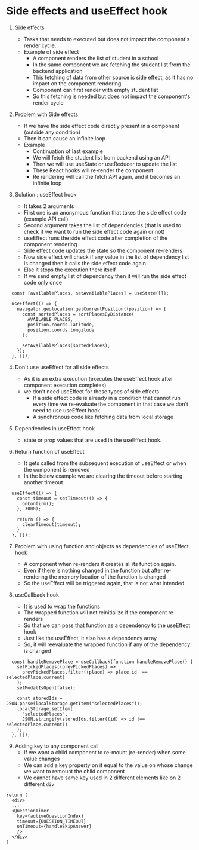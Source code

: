 # Side effects and useEffect hook

1. Side effects
   - Tasks that needs to executed but does not impact the component's render cycle.
   - Example of side effect
     - A component renders the list of student in a school
     - In the same component we are fetching the student list from the backend application
     - This fetching of data from other source is side effect, as it has no impact on the component rendering
     - Component can first render with empty student list
     - So this fetching is needed but does not impact the component's render cycle

2. Problem with Side effects
   - If we have the side effect code directly present in a component (outside any condition)
   - Then it can cause an infinite loop
   - Example
     - Continuation of last example
     - We will fetch the student list from backend using an API
     - Then we will use useState or useReducer to update the list
     - These React hooks will re-render the component
     - Re rendering will call the fetch API again, and it becomes an infinite loop

3. Solution : useEffect hook
   - It takes 2 arguments
   - First one is an anonymous function that takes the side effect code (example API call)
   - Second argument takes the list of dependencies (that is used to check if we want to run the side effect code again or not)
   - useEffect runs the side effect code after completion of the component rendering
   - Side effect code updates the state so the component re-renders
   - Now side effect will check if any value in the list of dependency list is changed then it calls the side effect code again
   - Else it stops the execution there itself
   - If we send empty list of dependency then it will run the side effect code only once

```
  const [availablePlaces, setAvailablePlaces] = useState([]);

  useEffect(() => {
    navigator.geolocation.getCurrentPosition((position) => {
      const sortedPlaces = sortPlacesByDistance(
        AVAILABLE_PLACES,
        position.coords.latitude,
        position.coords.longitude
      );

      setAvailablePlaces(sortedPlaces);
    });
  }, []);

```

4. Don't use useEffect for all side effects
   - As it is an extra execution (executes the useEffect hook after component execution completes)
   - we don't need useEffect for these types of side effects
     - If a side effect code is already in a condition that cannot run every time we re-evaluate the component in that case we don't need to use useEffect hook
     - A synchronous code like fetching data from local storage

5. Dependencies in useEffect hook
   - state or prop values that are used in the useEffect hook.

6. Return function of useEffect
   - It gets called from the subsequent execution of useEffect or when the component is removed
   - In the below example we are clearing the timeout before starting another timeout

```
  useEffect(() => {
    const timeout = setTimeout(() => {
      onConfirm();
    }, 3000);

    return () => {
      clearTimeout(timeout);
    }
  }, []);

```

7. Problem with using function and objects as dependencies of useEffect hook  
   - A component when re-renders it creates all its function again.
   - Even if there is nothing changed in the function but after re-rendering the memory location of the function is changed
   - So the useEffect will be triggered again, that is not what intended.

8. useCallback hook
   - It is used to wrap the functions 
   - The wrapped function will not reinitialize if the component re-renders
   - So that we can pass that function as a dependency to the useEffect hook
   - Just like the useEffect, it also has a dependency array
   - So, it will reevaluate the wrapped function if any of the dependency is changed

```
  const handleRemovePlace = useCallback(function handleRemovePlace() {
    setPickedPlaces((prevPickedPlaces) =>
      prevPickedPlaces.filter((place) => place.id !== selectedPlace.current)
    );
    setModalIsOpen(false);

    const storedIds = JSON.parse(localStorage.getItem("selectedPlaces"));
    localStorage.setItem(
      "selectedPlaces",
      JSON.stringify(storedIds.filter((id) => id !== selectedPlace.current))
    );
  }, []);
```

9. Adding key to any component call
    - If we want a child component to re-mount (re-render) when some value changes
    - We can add a key property on it equal to the value on whose change we want to remount the child component
    - We cannot have same key used in 2 different elements like on 2 different `div`

```
return (
  <div>
  ...
  <QuestionTimer
    key={activeQuestionIndex}
    timeout={QUESTION_TIMEOUT}
    onTimeout={handleSkipAnswer}
    />
  </div>
)
```